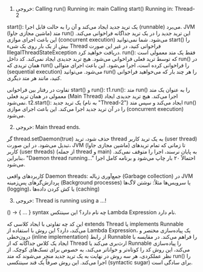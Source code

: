 1.  خروجی:
Calling run()
Running in: main
Calling start()
Running in: Thread-2

start():
یک ترید جدید ایجاد می‌کند و آن را به حالت قابل اجرا (runnable) می‌برد.
JVM (ماشین مجازی جاوا) متد run() این ترید جدید را در یک ترید جداگانه فراخوانی می‌کند.
این باعث اجرای موازی (concurrent execution) می‌شود.
شما نمی‌توانید start() را بیش از یک بار روی یک شیء Thread فراخوانی کنید، در غیر این صورت IllegalThreadStateException دریافت خواهید کرد.
run():
فقط یک متد معمولی است که توسط ترید فعلی فراخوانی می‌شود.
هیچ ترید جدیدی ایجاد نمی‌کند.
کد داخل run() در همان تریدی که run() را فراخوانی کرده است، اجرا می‌شود.
این باعث اجرای متوالی (sequential execution) می‌شود.
می‌توانید run() را هر چند بار که می‌خواهید فراخوانی کنید، مانند هر متد دیگری.

تفاوت در رفتار بین فراخوانی start() و run():
t1.run(): متد run() را به عنوان یک متد معمولی در همان ترید فعلی (Main Thread) اجرا می‌کند. هیچ ترید جدیدی ایجاد نمی‌شود.
t2.start(): یک ترید جدید (به نام "Thread-2") ایجاد می‌کند و سپس متد run() را در آن ترید جدید اجرا می‌کند. این باعث اجرای موازی (concurrent execution) می‌شود.

2. خروجی:
Main thread ends.

گر thread.setDaemon(true) حذف شود، ترید thread به یک ترید کاربر (user thread) تبدیل می‌شود. در این صورت، JVM (ماشین مجازی جاوا) تا زمانی که تمام تریدهای کاربر (user threads) (از جمله thread و main) به پایان نرسند، اجرا را متوقف نمی‌کند. بنابراین، "Daemon thread running..." احتمالاً ۲۰ بار چاپ می‌شود و برنامه کامل اجرا می‌شود.

کاربردهای واقعی Daemon threads:
جمع‌آوری زباله (Garbage collection) در JVM
پردازش‌گرهای پس‌زمینه (Background processes) یا سرویس‌ها
مثلاً: نوشتن لاگ‌ها (logging)، یا کش کردن داده‌ها (caching)

3. خروجی:
   Thread is running using a ...!

() -> { ... } syntax چه نام دارد؟
این سینتکس Lambda Expression نام دارد.

این کد چه تفاوتی با ایجاد کلاسی که extends Thread یا implements Runnable می‌کند، دارد؟
این روش با استفاده از Lambda Expression، یک پیاده‌سازی مختصر و درون‌خطی (inline implementation) از رابط Runnable را فراهم می‌کند.
در مقایسه با ایجاد یک کلاس جداگانه که از Thread ارث‌بری می‌کند یا Runnable را پیاده‌سازی می‌کند، این روش کد را کوتاه‌تر و خواناتر می‌کند، به خصوص برای تسک‌های کوچک.
از نظر عملکردی، هر سه روش در نهایت به یک ترید جدید منجر می‌شوند که متد run() را اجرا می‌کند. این روش صرفاً یک قند سینتکسی (syntactic sugar) برای سادگی است.








